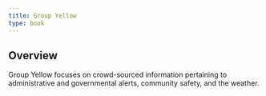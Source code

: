 ```yaml
---
title: Group Yellow
type: book
---
```


## Overview

Group Yellow focuses on crowd-sourced information pertaining to administrative and governmental alerts, community safety, and the weather.

